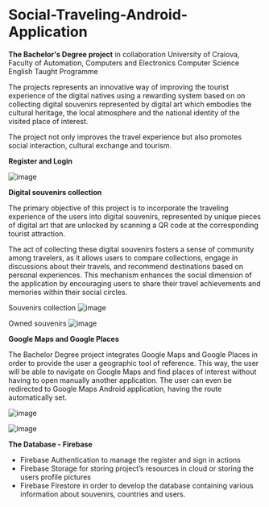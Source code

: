 # Social-Traveling-Android-Application
**The Bachelor's Degree project** in collaboration University of Craiova, Faculty of Automation, Computers and Electronics
Computer Science English Taught Programme



The projects represents an innovative way of improving the tourist experience of the digital natives using a rewarding system based on on collecting digital souvenirs represented by digital art which embodies the cultural heritage, the local atmosphere and the national identity of the visited place of interest.

The project not only improves the travel experience but also promotes social interaction, cultural exchange and tourism.   

**Register and Login**

![image](https://github.com/user-attachments/assets/54309397-1a64-4bb5-abd4-3789cfb79701)



**Digital souvenirs collection**

The primary objective of this project is to incorporate the traveling experience of the users into digital souvenirs, represented by unique pieces of digital art that are unlocked by scanning a QR code at the corresponding tourist attraction.

The act of collecting these digital souvenirs fosters a sense of community among travelers, as it allows users to compare collections, engage in discussions about their travels, and recommend destinations based on personal experiences. This mechanism enhances the social dimension of the application by encouraging users to share their travel achievements and memories within their social circles. 
   
Souvenirs collection
![image](https://github.com/user-attachments/assets/cf055fb1-1362-4a7b-814a-b4b84855d48b)

Owned souvenirs
![image](https://github.com/user-attachments/assets/13dab3bd-1b66-43e3-9a15-9612832f5fc4)


**Google Maps and Google Places**

The Bachelor Degree project integrates Google Maps and Google Places in order to provide the user a geographic tool of reference. This way, the user will be able to navigate on Google Maps and find places of interest without having to open manually another application. The user can even be redirected to Google Maps Android application, having the route automatically set.

![image](https://github.com/user-attachments/assets/c72de740-1a2f-42eb-af19-7a2d6fd6fef4)

![image](https://github.com/user-attachments/assets/ebfa8adf-66a9-4818-a438-9e9c6571914e)

**The Database - Firebase**

- Firebase Authentication to manage the register and sign in actions
- Firebase Storage for storing project’s resources in cloud or storing the users profile pictures
- Firebase Firestore in order to develop the database containing various information about souvenirs, countries and users.

